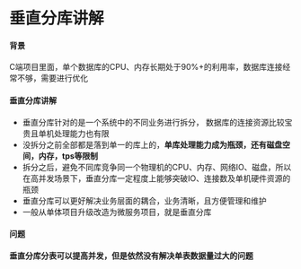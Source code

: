 # 垂直分库讲解

#### 背景

C端项目里面，单个数据库的CPU、内存长期处于90%+的利用率，数据库连接经常不够，需要进行优化

 

#### 垂直分库讲解

- 垂直分库针对的是一个系统中的不同业务进行拆分， 数据库的连接资源比较宝贵且单机处理能力也有限
- 没拆分之前全部都是落到单一的库上的，**单库处理能力成为瓶颈，还有磁盘空间，内存，tps等限制**
- 拆分之后，避免不同库竞争同一个物理机的CPU、内存、网络IO、磁盘，所以在高并发场景下，垂直分库一定程度上能够突破IO、连接数及单机硬件资源的瓶颈
- 垂直分库可以更好解决业务层面的耦合，业务清晰，且方便管理和维护
- 一般从单体项目升级改造为微服务项目，就是垂直分库

 

#### 问题

**垂直分库分表可以提高并发，但是依然没有解决单表数据量过大的问题**
